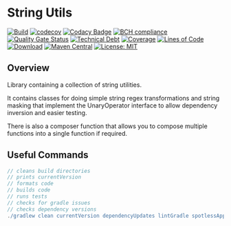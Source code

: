 # String Utils

[![Build](https://github.com/michaelruocco/string-utils/workflows/pipeline/badge.svg)](https://github.com/michaelruocco/string-utils/actions)
[![codecov](https://codecov.io/gh/michaelruocco/string-utils/branch/master/graph/badge.svg?token=4Wt2EZBE1Q)](https://codecov.io/gh/michaelruocco/string-utils)
[![Codacy Badge](https://app.codacy.com/project/badge/Grade/b3dd9322297940949d342fc7e07e955a)](https://www.codacy.com/gh/michaelruocco/string-utils/dashboard?utm_source=github.com&amp;utm_medium=referral&amp;utm_content=michaelruocco/string-utils&amp;utm_campaign=Badge_Grade)
[![BCH compliance](https://bettercodehub.com/edge/badge/michaelruocco/string-utils?branch=master)](https://bettercodehub.com/)
[![Quality Gate Status](https://sonarcloud.io/api/project_badges/measure?project=michaelruocco_string-utils&metric=alert_status)](https://sonarcloud.io/dashboard?id=michaelruocco_string-utils)
[![Technical Debt](https://sonarcloud.io/api/project_badges/measure?project=michaelruocco_string-utils&metric=sqale_index)](https://sonarcloud.io/dashboard?id=michaelruocco_string-utils)
[![Coverage](https://sonarcloud.io/api/project_badges/measure?project=michaelruocco_string-utils&metric=coverage)](https://sonarcloud.io/dashboard?id=michaelruocco_string-utils)
[![Lines of Code](https://sonarcloud.io/api/project_badges/measure?project=michaelruocco_string-utils&metric=ncloc)](https://sonarcloud.io/dashboard?id=michaelruocco_string-utils)
[![Download](https://api.bintray.com/packages/michaelruocco/maven/string-utils/images/download.svg)](https://bintray.com/michaelruocco/maven/string-utils/_latestVersion)
[![Maven Central](https://img.shields.io/maven-central/v/com.github.michaelruocco/string-utils.svg?label=Maven%20Central)](https://search.maven.org/search?q=g:%22com.github.michaelruocco%22%20AND%20a:%22string-utils%22)
[![License: MIT](https://img.shields.io/badge/License-MIT-yellow.svg)](https://opensource.org/licenses/MIT)

## Overview

Library containing a collection of string utilities.

It contains classes for doing simple string regex transformations and string masking
that implement  the UnaryOperator interface to allow dependency inversion and easier testing.

There is also a composer function that allows you to compose multiple functions into a single function if required.

## Useful Commands

```gradle
// cleans build directories
// prints currentVersion
// formats code
// builds code
// runs tests
// checks for gradle issues
// checks dependency versions
./gradlew clean currentVersion dependencyUpdates lintGradle spotlessApply build  
```